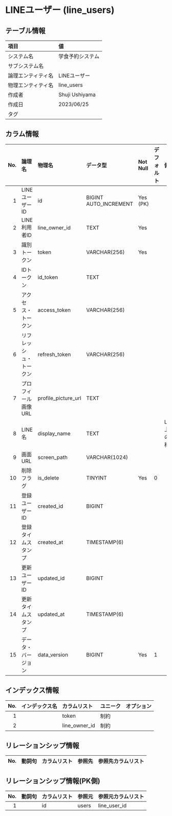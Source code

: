 # LINEユーザー (line_users)

## テーブル情報

| 項目                           | 値                                                                                                   |
|:-------------------------------|:-----------------------------------------------------------------------------------------------------|
| システム名                     | 学食予約システム                                                                                     |
| サブシステム名                 |                                                                                                      |
| 論理エンティティ名             | LINEユーザー                                                                                         |
| 物理エンティティ名             | line_users                                                                                           |
| 作成者                         | Shuji Ushiyama                                                                                       |
| 作成日                         | 2023/06/25                                                                                           |
| タグ                           |                                                                                                      |



## カラム情報

| No. | 論理名                         | 物理名                         | データ型                       | Not Null | デフォルト           | 備考                           |
|----:|:-------------------------------|:-------------------------------|:-------------------------------|:---------|:---------------------|:-------------------------------|
|   1 | LINEユーザーID                 | id                             | BIGINT AUTO_INCREMENT          | Yes (PK) |                      |                                |
|   2 | LINE利用者ID                   | line_owner_id                  | TEXT                           | Yes      |                      |                                |
|   3 | 識別トークン                   | token                          | VARCHAR(256)                   | Yes      |                      |                                |
|   4 | IDトークン                     | id_token                       | TEXT                           |          |                      |                                |
|   5 | アクセス・トークン             | access_token                   | VARCHAR(256)                   |          |                      |                                |
|   6 | リフレッシュ・トークン         | refresh_token                  | VARCHAR(256)                   |          |                      |                                |
|   7 | プロフィール画像URL            | profile_picture_url            | TEXT                           |          |                      |                                |
|   8 | LINE名                         | display_name                   | TEXT                           |          |                      | LINE上での名称                 |
|   9 | 画面URL                        | screen_path                    | VARCHAR(1024)                  |          |                      |                                |
|  10 | 削除フラグ                     | is_delete                      | TINYINT                        | Yes      | 0                    |                                |
|  11 | 登録ユーザーID                 | created_id                     | BIGINT                         |          |                      |                                |
|  12 | 登録タイムスタンプ             | created_at                     | TIMESTAMP(6)                   |          |                      |                                |
|  13 | 更新ユーザーID                 | updated_id                     | BIGINT                         |          |                      |                                |
|  14 | 更新タイムスタンプ             | updated_at                     | TIMESTAMP(6)                   |          |                      |                                |
|  15 | データ・バージョン             | data_version                   | BIGINT                         | Yes      | 1                    |                                |



## インデックス情報

| No. | インデックス名                 | カラムリスト                             | ユニーク   | オプション                     | 
|----:|:-------------------------------|:-----------------------------------------|:-----------|:-------------------------------|
|   1 |                                | token                                    | 制約       |                                |
|   2 |                                | line_owner_id                            | 制約       |                                |



## リレーションシップ情報

| No. | 動詞句                         | カラムリスト                             | 参照先                         | 参照先カラムリスト                       |
|----:|:-------------------------------|:-----------------------------------------|:-------------------------------|:-----------------------------------------|



## リレーションシップ情報(PK側)

| No. | 動詞句                         | カラムリスト                             | 参照元                         | 参照元カラムリスト                       |
|----:|:-------------------------------|:-----------------------------------------|:-------------------------------|:-----------------------------------------|
|   1 |                                | id                                       | users                          | line_user_id                             |


